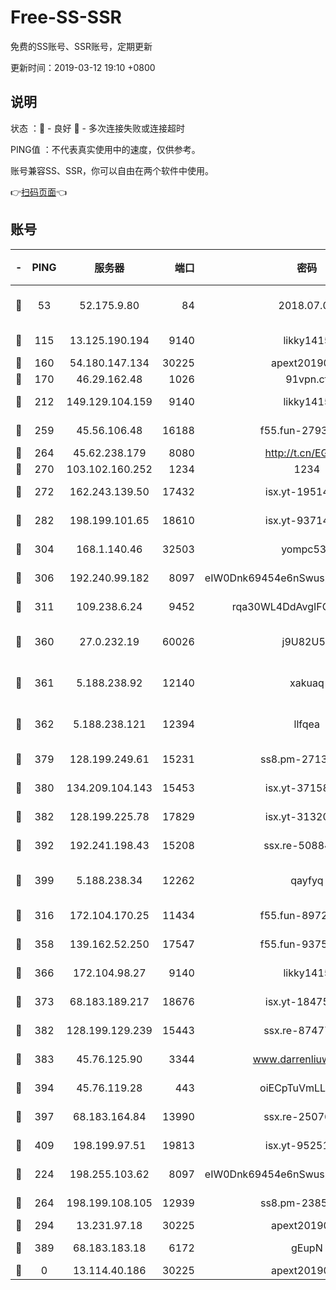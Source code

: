 # Free-SS-SSR

免费的SS账号、SSR账号，定期更新

更新时间：2019-03-12 19:10 +0800

## 说明

状态     ：🙂 - 良好 🙁 - 多次连接失败或连接超时

PING值   ：不代表真实使用中的速度，仅供参考。

账号兼容SS、SSR，你可以自由在两个软件中使用。

👉[扫码页面](https://liesauer.github.io/Free-SS-SSR/)👈

## 账号

|-|PING|服务器|端口|密码|加密方式|区域|
|:----:|:----:|:-----:|-----:|:----:|:----:|:----:|
|🙂|53|52.175.9.80|84|2018.07.07|chacha20-ietf-poly1305|HK|
|🙂|115|13.125.190.194|9140|likky1415|aes-256-cfb|KR|
|🙂|160|54.180.147.134|30225|apext2019006|chacha20|KR|
|🙂|170|46.29.162.48|1026|91vpn.cf|rc4-md5|RU|
|🙂|212|149.129.104.159|9140|likky1415|aes-256-cfb|HK|
|🙂|259|45.56.106.48|16188|f55.fun-27930556|aes-256-cfb|US|
|🙂|264|45.62.238.179|8080|http://t.cn/EGJIyrl|rc4-md5|CA|
|🙂|270|103.102.160.252|1234|1234|rc4-md5|JP|
|🙂|272|162.243.139.50|17432|isx.yt-19514312|aes-256-cfb|US|
|🙂|282|198.199.101.65|18610|isx.yt-93714382|aes-256-cfb|US|
|🙂|304|168.1.140.46|32503|yompc535|aes-256-cfb|AU|
|🙂|306|192.240.99.182|8097|eIW0Dnk69454e6nSwuspv9DmS201tQ0D|aes-256-cfb|US|
|🙂|311|109.238.6.24|9452|rqa30WL4DdAvgIFG6Fs3znzTa|aes-256-cfb|FR|
|🙂|360|27.0.232.19|60026|j9U82U53|xchacha20-ietf-poly1305|HK|
|🙂|361|5.188.238.92|12140|xakuaq|chacha20-ietf-poly1305|BR|
|🙂|362|5.188.238.121|12394|llfqea|chacha20-ietf-poly1305|BR|
|🙂|379|128.199.249.61|15231|ss8.pm-27130247|aes-256-cfb|SG|
|🙂|380|134.209.104.143|15453|isx.yt-37158015|aes-256-cfb|SG|
|🙂|382|128.199.225.78|17829|isx.yt-31320620|aes-256-cfb|SG|
|🙂|392|192.241.198.43|15208|ssx.re-50884758|aes-256-cfb|US|
|🙂|399|5.188.238.34|12262|qayfyq|chacha20-ietf-poly1305|BR|
|🙂|316|172.104.170.25|11434|f55.fun-89729095|aes-256-cfb|SG|
|🙂|358|139.162.52.250|17547|f55.fun-93753526|aes-256-cfb|SG|
|🙂|366|172.104.98.27|9140|likky1415|aes-256-cfb|JP|
|🙂|373|68.183.189.217|18676|isx.yt-18475521|aes-256-cfb|SG|
|🙂|382|128.199.129.239|15443|ssx.re-87477398|aes-256-cfb|SG|
|🙂|383|45.76.125.90|3344|www.darrenliuwei.com|aes-256-cfb|AU|
|🙂|394|45.76.119.28|443|oiECpTuVmLLxk4Ts|aes-256-cfb|AU|
|🙂|397|68.183.164.84|13990|ssx.re-25076562|aes-256-cfb|US|
|🙂|409|198.199.97.51|19813|isx.yt-95251776|aes-256-cfb|US|
|🙁|224|198.255.103.62|8097|eIW0Dnk69454e6nSwuspv9DmS201tQ0D|aes-256-cfb|US|
|🙁|264|198.199.108.105|12939|ss8.pm-23852707|aes-256-cfb|US|
|🙁|294|13.231.97.18|30225|apext2019006|chacha20|JP|
|🙁|389|68.183.183.18|6172|gEupN|aes-256-cfb|SG|
|🙁|0|13.114.40.186|30225|apext2019006|chacha20|JP|
